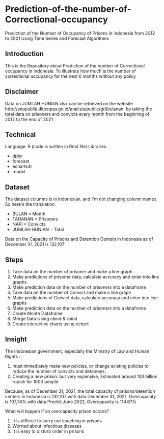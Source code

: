 # Prediction-of-the-number-of-Correctional-occupancy
Prediction of the Number of Occupancy of Prisons in Indonesia from 2012 to 2021 Using Time Series and Forecast Algorithms

## Introduction
This is the Repository about Prediction of the number of Correctional occupancy in Indonesia. To illustrate how much is the number of correctional occupancy for the next 6 months without any policy

## Disclaimer
Data on JUMLAH HUNIAN.xlsx can be retrieved on the website http://sdppublik.ditjenpas.go.id/analisis/public/grl/bulanan. by taking the total data on prisoners and convicts every month from the beginning of 2012 to the end of 2021

## Technical
Language: R (code is written in Rmd file)
Libraries:
* dplyr
* forecast
* echarts4r
* readxl

## Dataset
The dataset columns is in Indonesian, and I'm not changing column names. So here's the translation:
- BULAN = Month
- TAHANAN = Prisoners
- NAPI = Convicts
- JUMLAH HUNIAN = Total

Data on the Capacity of Prisons and Detention Centers in Indonesia as of December 31, 2021 is 132,107

## Steps
1. Take data on the number of prisoner and make a line graph
2. Make predictions of prisoner data, calculate accuracy and enter into line graphs
3. Make prediction data on the number of prisoners into a dataframe
4. Take data on the number of Convict and make a line graph
5. Make predictions of Convict data, calculate accuracy and enter into line graphs
6. Make prediction data on the number of prisoners into a dataframe
7. Create Month Dataframe
8. Merge Data Using cbind & rbind
9. Create interactive charts using echart

## Insight
The Indonesian government, especially the Ministry of Law and Human Rights : 
1. must immediately make new policies, or change existing policies to reduce the number of convicts and detainees.
2. Creating a new prison. but very expensive, Estimated around 100 billion rupiah for 1000 people

Because, as of December 31, 2021, the total capacity of prisons/detention centers in Indonesia is 132,107
with data December 31, 2021, Overcapacity is 107,74%
with data Predict June 2022, Overcapacity is 114.67%

What will happen if an overcapacity prison occurs?
1. It is difficult to carry out coaching in prisons
2. Worried about infectious diseases
3. It is easy to disturb order in prisons
